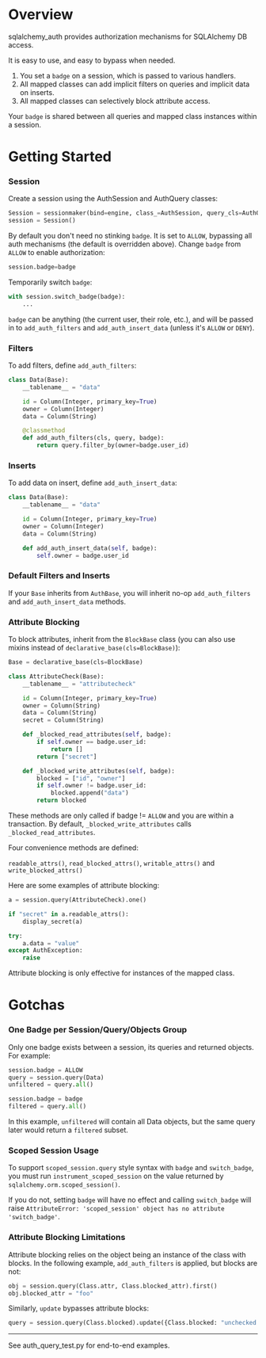 # Overview

sqlalchemy_auth provides authorization mechanisms for SQLAlchemy DB access.

It is easy to use, and easy to bypass when needed.

1. You set a `badge` on a session, which is passed to various handlers.
2. All mapped classes can add implicit filters on queries and implicit data on inserts.
3. All mapped classes can selectively block attribute access.

Your `badge` is shared between all queries and mapped class instances within a session.

# Getting Started

### Session

Create a session using the AuthSession and AuthQuery classes:

```python
Session = sessionmaker(bind=engine, class_=AuthSession, query_cls=AuthQuery, badge=DENY)
session = Session()
```

By default you don't need no stinking `badge`. It is set to `ALLOW`, bypassing all auth
mechanisms (the default is overridden above). Change `badge` from `ALLOW` to enable
authorization:

```python
session.badge=badge
```

Temporarily switch `badge`:

```python
with session.switch_badge(badge):
    ...
```

`badge` can be anything (the current user, their role, etc.), and will be passed in to 
`add_auth_filters` and `add_auth_insert_data` (unless it's `ALLOW` or `DENY`).

### Filters

To add filters, define `add_auth_filters`:

```python
class Data(Base):
    __tablename__ = "data"

    id = Column(Integer, primary_key=True)
    owner = Column(Integer)
    data = Column(String)

    @classmethod
    def add_auth_filters(cls, query, badge):
        return query.filter_by(owner=badge.user_id)
```

### Inserts

To add data on insert, define `add_auth_insert_data`:

```python
class Data(Base):
    __tablename__ = "data"

    id = Column(Integer, primary_key=True)
    owner = Column(Integer)
    data = Column(String)

    def add_auth_insert_data(self, badge):
        self.owner = badge.user_id
```

### Default Filters and Inserts

If your `Base` inherits from `AuthBase`, you will inherit no-op `add_auth_filters` 
and `add_auth_insert_data` methods.

### Attribute Blocking

To block attributes, inherit from the `BlockBase` class (you can also use
mixins instead of `declarative_base(cls=BlockBase)`):

```python
Base = declarative_base(cls=BlockBase)

class AttributeCheck(Base):
    __tablename__ = "attributecheck"

    id = Column(Integer, primary_key=True)
    owner = Column(String)
    data = Column(String)
    secret = Column(String)

    def _blocked_read_attributes(self, badge):
        if self.owner == badge.user_id:
            return []
        return ["secret"]

    def _blocked_write_attributes(self, badge):
        blocked = ["id", "owner"]
        if self.owner != badge.user_id:
            blocked.append("data")
        return blocked
```

These methods are only called if badge != `ALLOW` and you are within a transaction.
By default, `_blocked_write_attributes` calls `_blocked_read_attributes`.

Four convenience methods are defined:

`readable_attrs()`, `read_blocked_attrs()`, `writable_attrs()` and `write_blocked_attrs()`

Here are some examples of attribute blocking:

```python
a = session.query(AttributeCheck).one()

if "secret" in a.readable_attrs():
    display_secret(a)

try:
    a.data = "value"
except AuthException:
    raise
```

Attribute blocking is only effective for instances of the mapped class.

# Gotchas

### One Badge per Session/Query/Objects Group

Only one badge exists between a session, its queries and returned objects.
For example:

```python
session.badge = ALLOW
query = session.query(Data)
unfiltered = query.all()

session.badge = badge
filtered = query.all()
```

In this example, `unfiltered` will contain all Data objects, but the same 
query later would return a `filtered` subset.

### Scoped Session Usage

To support `scoped_session.query` style syntax with `badge` and `switch_badge`, you must run
`instrument_scoped_session` on the value returned by `sqlalchemy.orm.scoped_session()`.

If you do not, setting `badge` will have no effect and calling `switch_badge` will raise
`AttributeError: 'scoped_session' object has no attribute 'switch_badge'`.

### Attribute Blocking Limitations

Attribute blocking relies on the object being an instance of the class with blocks.
In the following example, `add_auth_filters` is applied, but blocks are not:

```python
obj = session.query(Class.attr, Class.blocked_attr).first()
obj.blocked_attr = "foo"
```

Similarly, `update` bypasses attribute blocks:

```python
query = session.query(Class.blocked).update({Class.blocked: "unchecked write"})
```

--------------------------

See auth_query_test.py for end-to-end examples.
